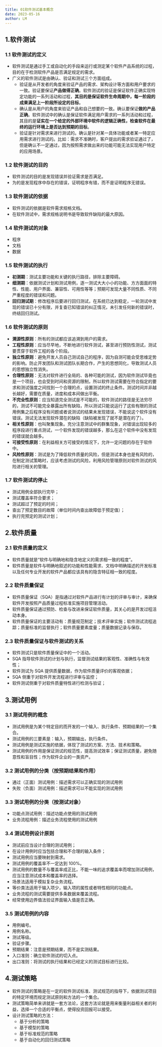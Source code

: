 ```yaml
---
title: 01软件测试基本概念
date: 2023-05-16
author: LM
---
```


## 1.软件测试

### 1.1 软件测试的定义

- 软件测试是通过手工或自动化的手段来运行或测定某个软件产品系统的过程，目的在于检测软件产品是否满足规定的需求。
- 广义的软件测试是由确认、验证和测试三个方面组成。
  - 验证是从开发者的角度来验证产品的需求、架构设计等方面和用户要求的一致。验证要保证**产品做得正确**。软件测试的验证是保证软件正确实现特定功能的一系列活动和过程，**其目的是保证软件生命周期中，每一阶段的成果满足上一阶段所设定的目标**。
  - 确认是从用户的角度来验证产品和自己想要的一致。确认要保证**做的产品正确**。软件测试中的确认是保证软件满足用户需求的一系列活动和过程，其目的是**证实在一个给定的外部环境中软件的逻辑正确性，检查软件在最终的运行环境上是否达到预期的目标**。
  - 验证是针对需求来进行测试的。确认是针对某一具体功能或者某一特定应用需求进行测试的。比如：需求不准确时，客户提出的需求验证通过了，但是确认不一定通过，因为按照需求做出来的功能可能无法实现用户特定的应用场景。

### 1.2 软件测试的目的

- 软件测试的目的是发现错误并验证需求是否满足。
- 为的是发现程序中存在的错误，证明程序有错，而不是证明程序无错误。

### 1.3 软件测试的依据

- 软件测试的依据是软件需求规格文档。
- 在软件测试中，需求规格说明书是导致软件缺陷的最大原因。

### 1.4 软件测试的对象

- 程序
- 文档
- 数据

### 1.5 软件测试的执行

- **初测期**：测试主要功能和关键的执行路径，排除主要障碍。
- **细测期**：依据测试计划和测试用例，逐一测试大大小小的功能、方方面面的特性、性能、用户界面、兼容性、可用性等等；预期可发现大量不同性质、不同严重程度的错误和问题。
- **回归测试期**：修改程序后要进行回归测试，在系统已达到稳定，一轮测试中发现的错误已十分有限，并复查已知错误的纠正情况，未引发任何新的错误时，终结回归测试。

### 1.6 软件测试的原则

- **溯源性原则**：所有的测试都应该追溯到用户的需求。
- **工程性原则**：应当尽早地，不断地进行软件测试，甚至进行预防性测试，测试要贯穿于软件工程的各个阶段。
- **独立性原则**：避免开发人员自己测试自己的程序，因为自测可能会受思维定势的影响。防止开发团队和测试团队长期合作，产生的思想同化，导致测试人员的思想独立性消失。
- **合理性原则**：无法对软件进行全局的、各种可能的测试，因为软件测试毕竟也是一个项目，也会受到时间和资源的限制，所以软件测试需要在符合指定的要求和测试强度之间找到一个合理的点，设置测试的终止条件。测试时间并非越长越好，需要在质量，进度和成本间做出平衡。
- **不完全性原则**：应当知道完全测试是不可能的，软件测试的路径是无法穷尽的，测试不可能完全暴露出所有缺陷，所以测试只能说运行了这些有限的测试用例集之后程序没有问题或者说测试的结果未发现错误，不能说这个软件没有错误。测试无法发现软件潜在的缺陷（缺陷被发现了就不是潜在的了）。
- **相关性原则**：也叫聚集现象。充分注意测试中的群集现象，对错误出现较多的程序段进行重点测试，一个软件发现的错误越多，那么在这个软件中没有发现的错误就会越多。
- **可接受性原则**：在利益相关方可接受的情况下，允许一定问题的存在于软件中。
- **风险性原则**：测试是为了降低软件质量的风险，但是测试本身也是有风险的，在制定测试策略时，应该考虑测试的风险，利用风险管理原则对软件测试的风险进行相关的管理。

### 1.7 软件测试的停止

- 测试用例全部执行完毕；
- 测试覆盖率符合要求；
- 测试超过了预定的时间；
- 查出了预定数目的故障（单位时间内查出故障低于预定值）；
- 执行完预定的测试计划；

## 2.软件质量

### 2.1 软件质量的定义

- 软件质量就是“软件与明确地和隐含地定义的需求相一致的程度”。
- 软件质量是软件与明确地叙述的功能和性能需求、文档中明确描述的开发标准以及任何专业开发的软件产品都应该具有的隐含特征相一致的程度。

### 2.2 软件质量保证

- 软件质量保证（SQA）是指通过对软件产品进行有计划的评审与审计，来确保软件开发按照产品质量过程标准实施项目管理活动。
- 软件质量保证通过预防、检查与改进来保证软件质量，其关心的是开发过程活动本身。
- 软件质量保证的主要活动有：质量规范制定；技术评审实施；软件测试流程追踪；质量标准的监督执行；软件质量要素度量；质量数据记录与保存。                   

### 2.3 软件质量保证与软件测试的关系

- 软件测试只是软件质量保证中的一个活动。
- SQA 指导软件测试的计划与执行，监督测试结果的客观性、准确性与有效性；
- 软件测试为 SQA 提供质量数据，作为软件质量评价的客观依据；
- SQA 侧重于对软件开发流程进行评审与监控；
- 软件测试侧重于对软件质量特性进行检测与验证；

## 3.测试用例

### 3.1 测试用例的概念

- 测试用例是为某个特定目的而开发的一个输入、执行条件、预期结果的一个集合。
- 测试用例的三要素是：输入，预期输出，执行条件。
- 测试用例是测试实施的依据，体现了测试的方案、方法、技术和策略。
- 测试用例的作用是保证测试的规范性，提高测试效率；保证测试质量，避免随意性和盲目性；作为软件企业的一类资产。

### 3.2 测试用例的分类（按预期结果和作用）

- 通过（正面）测试用例：描述需求可以正确实现的测试用例
- 失败（负面）测试用例：描述需求可以不能实现的测试用例

### 3.3 测试用例的分类（按测试对象）

- 功能点测试用例：描述功能点使用的测试用例
- 业务流程用例：描述业务流程使用的测试用例

### 3.4 测试用例设计原则

- 测试前应当设计合理的测试用例；
- 在设计用例时应当包括合理和不合理的输入条件；
- 测试用例应当要映射到需求。
- 测试用例的覆盖率不一定达到 100%。
- 测试用例的数量不与覆盖率成正比，不能一味的追求覆盖率而增加测试用例，应当注意测试成本和覆盖率的选择。
- 场景法适用于模拟复杂业务流程。
- 等价类法适用于输入项少，输入项的属性或者特性相同的功能点。
- 业务流程的测试需要提供多条数据来覆盖流程。
- 经常使用边界值法验证界面输入值是否正确。

### 3.5 测试用例的内容

- 用例编号。
- 用例名称。
- 测试等级。
- 验证步骤。
- 预期结果：注意是预期结果，而不是实测结果。
- 入口准则：确立软件测试的切入点。
- 出口准则：将测试的执行结果和已经定义的测试目标进行比较。

## 4.测试策略

- 软件测试的策略是在一定的软件测试标准、测试规范的指导下，依据测试项目的特定环境而规定测试原则和方法的一个集合。
- 测试策略简单来讲就是一套方法论，这套方法论就是用来衡量利益相关者的利益，选择一个合适的平衡点，使得投资回报可以接受。
- 设计测试策略的方法：
  - 基于分析的策略
  - 基于模型的策略
  - 基于标准规范的策略
  - 基于自动化的回归测试策略


